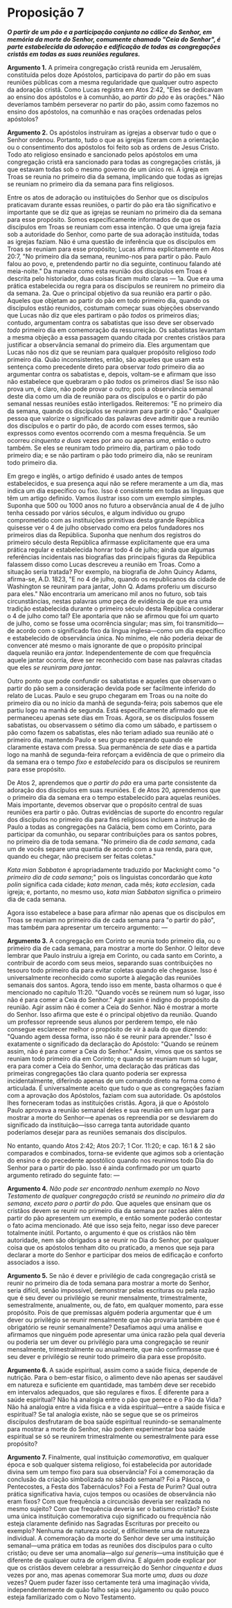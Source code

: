 # Proposição 7

***O partir de um pão e a participação conjunta no cálice do Senhor, em memória da morte do Senhor, comumente chamado "Ceia do Senhor", é parte estabelecida da adoração e edificação de todas as congregações cristãs em todas as suas reuniões regulares.***

**Argumento 1.** A primeira congregação cristã reunida em Jerusalém, constituída pelos doze Apóstolos, participava do partir do pão em suas reuniões públicas com a mesma regularidade que qualquer outro aspecto da adoração cristã. Como Lucas registra em Atos 2:42, "Eles se dedicavam ao ensino dos apóstolos e à comunhão, ao *partir do pão* e às orações." Não deveríamos também perseverar no partir do pão, assim como fazemos no ensino dos apóstolos, na comunhão e nas orações ordenadas pelos apóstolos?

**Argumento 2.** Os apóstolos instruíram as igrejas a observar tudo o que o Senhor ordenou. Portanto, tudo o que as igrejas fizeram com a orientação ou o consentimento dos apóstolos foi feito sob as ordens de Jesus Cristo. Todo ato religioso ensinado e sancionado pelos apóstolos em uma congregação cristã era sancionado para todas as congregações cristãs, já que estavam todas sob o mesmo governo de um único rei. A igreja em Troas se reunia no primeiro dia da semana, implicando que todas as igrejas se reuniam no primeiro dia da semana para fins religiosos.

Entre os atos de adoração ou instituições do Senhor que os discípulos praticavam durante essas reuniões, o partir do pão era tão significativo e importante que se diz que as igrejas se reuniam no primeiro dia da semana para esse propósito. Somos especificamente informados de que os discípulos em Troas se reuniam com essa intenção. O que uma igreja fazia sob a autoridade do Senhor, como parte de sua adoração instituída, todas as igrejas faziam. Não é uma questão de inferência que os discípulos em Troas se reuniam para esse propósito; Lucas afirma explicitamente em Atos 20:7, "No primeiro dia da semana, reunimo-nos para partir o pão. Paulo falou ao povo, e, pretendendo partir no dia seguinte, continuou falando até meia-noite." Da maneira como esta reunião dos discípulos em Troas é descrita pelo historiador, duas coisas ficam muito claras — 1a. Que era uma prática estabelecida ou regra para os discípulos se reunirem no primeiro dia da semana. 2a. Que o principal objetivo da sua reunião era partir o pão. Aqueles que objetam ao partir do pão em todo primeiro dia, quando os discípulos estão reunidos, costumam começar suas objeções observando que Lucas não diz que eles partiram o pão *todos* os primeiros dias; contudo, argumentam contra os sabatistas que isso deve ser observado *todo* primeiro dia em comemoração da ressurreição. Os sabatistas levantam a mesma objeção a essa passagem quando citada por crentes cristãos para justificar a observância semanal do primeiro dia. Eles argumentam que Lucas não nos diz que se reuniam para qualquer propósito religioso *todo* primeiro dia. Quão inconsistentes, então, são aqueles que usam esta sentença como precedente direto para observar *todo* primeiro dia ao argumentar contra os sabatistas e, depois, voltam-se e afirmam que isso não estabelece que quebraram o pão *todos* os primeiros dias! Se isso não prova um, é claro, não pode provar o outro; pois a observância semanal deste dia como um dia de reunião para os discípulos e o partir do pão semanal nessas reuniões estão interligados. Reiteremos: "E no primeiro dia da semana, quando os discípulos se reuniram para partir o pão." Qualquer pessoa que valorize o significado das palavras deve admitir que a reunião dos discípulos e o partir do pão, de acordo com esses termos, são expressos como eventos ocorrendo com a mesma frequência. Se um ocorreu *cinquenta e duas* vezes por ano ou apenas *uma*, então o outro também. Se eles se reuniram todo primeiro dia, partiram o pão todo primeiro dia; e se não partiram o pão todo primeiro dia, não se reuniram todo primeiro dia.

Em grego e inglês, o artigo definido é usado antes de tempos estabelecidos, e sua presença aqui não se refere meramente a um dia, mas indica um dia específico ou fixo. Isso é consistente em todas as línguas que têm um artigo definido. Vamos ilustrar isso com um exemplo simples. Suponha que 500 ou 1000 anos no futuro a observância anual de 4 de julho tenha cessado por vários séculos, e algum indivíduo ou grupo comprometido com as instituições primitivas desta grande República quisesse ver o 4 de julho observado como era pelos fundadores nos primeiros dias da República. Suponha que nenhum dos registros do primeiro século desta República afirmasse explicitamente que era uma prática regular e estabelecida honrar todo 4 de julho; ainda que algumas referências incidentais nas biografias das principais figuras da República falassem disso como Lucas descreveu a reunião em Troas. Como a situação seria tratada? Por exemplo, na biografia de John Quincy Adams, afirma-se, A.D. 1823, "E no 4 de julho, quando os republicanos da cidade de Washington se reuniram para jantar, John Q. Adams proferiu um discurso para eles." Não encontraria um americano mil anos no futuro, sob tais circunstâncias, nestas palavras *uma* peça de evidência de que era uma tradição estabelecida durante o primeiro século desta República considerar o 4 de julho como tal? Ele apontaria que não se afirmou que foi *um* quarto de julho, como se fosse uma ocorrência singular; mas sim, foi transmitido—de acordo com o significado fixo da língua inglesa—como um dia específico e estabelecido de observância única. No mínimo, ele não poderia deixar de convencer até mesmo o mais ignorante de que o propósito principal daquela reunião era *jantar.* Independentemente de com que frequência aquele jantar ocorria, deve ser reconhecido com base nas palavras citadas que eles *se reuniram para jantar.*

Outro ponto que pode confundir os sabatistas e aqueles que observam o partir do pão sem a consideração devida pode ser facilmente inferido do relato de Lucas. Paulo e seu grupo chegaram em Troas ou na noite do primeiro dia ou no início da manhã de segunda-feira; pois sabemos que ele partiu logo na manhã de segunda. Está especificamente afirmado que ele permaneceu apenas sete dias em Troas. Agora, se os discípulos fossem sabatistas, ou observassem o sétimo dia como um sábado, e partissem o pão como fazem os sabatistas, eles não teriam adiado sua reunião até o primeiro dia, mantendo Paulo e seu grupo esperando quando ele claramente estava com pressa. Sua permanência de *sete* dias e a partida logo na manhã de segunda-feira reforçam a evidência de que o primeiro dia da semana era o tempo *fixo* e *estabelecido* para os discípulos se reunirem para esse propósito.

De Atos 2, aprendemos que *o partir do pão* era uma parte consistente da adoração dos discípulos em suas reuniões. E de Atos 20, aprendemos que o primeiro dia da semana era o tempo estabelecido para aquelas reuniões. Mais importante, devemos observar que o propósito central de suas reuniões era partir o pão. Outras evidências de suporte do encontro regular dos discípulos no primeiro dia para fins religiosos incluem a instrução de Paulo a todas as congregações na Galácia, bem como em Corinto, para participar da comunhão, ou separar contribuições para os santos pobres, no primeiro dia de toda semana. "No primeiro dia de *cada semana*, cada um de vocês separe uma quantia de acordo com a sua renda, para que, quando eu chegar, não precisem ser feitas coletas."

*Kata mian Sabbaton* é apropriadamente traduzido por Macknight como "*o primeiro dia de cada semana*;" pois os linguistas concordarão que *kata polin* significa cada cidade; *kata menan*, cada mês; *kata ecclesian*, cada igreja; e, portanto, no mesmo uso, *kata mian Sabbaton* significa o primeiro dia de cada semana.

Agora isso estabelece a base para afirmar não apenas que os discípulos em Troas se reuniam no primeiro dia de cada semana para "o partir do pão", mas também para apresentar um terceiro argumento: —

**Argumento 3.** A congregação em Corinto se reunia todo primeiro dia, ou o primeiro dia de cada semana, para mostrar a morte do Senhor. O leitor deve lembrar que Paulo instruiu a igreja em Corinto, ou cada santo em Corinto, a contribuir de acordo com seus meios, separando suas contribuições no tesouro todo primeiro dia para evitar coletas quando ele chegasse. Isso é universalmente reconhecido como suporte à alegação das reuniões semanais dos santos. Agora, tendo isso em mente, basta olharmos o que é mencionado no capítulo 11:20. "Quando vocês se reúnem num só lugar, isso não é para comer a Ceia do Senhor." Agir assim é indigno do propósito da reunião. Agir assim não é comer a Ceia do Senhor. Não é mostrar a morte do Senhor. Isso afirma que este é o principal objetivo da reunião. Quando um professor repreende seus alunos por perderem tempo, ele não consegue esclarecer melhor o propósito de vir à aula do que dizendo: "Quando agem dessa forma, isso não é se reunir para aprender." Isso é exatamente o significado da declaração do Apóstolo: "Quando se reúnem assim, não é para comer a Ceia do Senhor." Assim, vimos que os santos se reuniam todo primeiro dia em Corinto; e quando se reuniam num só lugar, era para comer a Ceia do Senhor, uma declaração das práticas das primeiras congregações tão clara quanto poderia ser expressa incidentalmente, diferindo apenas de um comando direto na forma como é articulada. É universalmente aceito que tudo o que as congregações faziam com a aprovação dos Apóstolos, faziam com sua autoridade. Os apóstolos lhes forneceram todas as instituições cristãs. Agora, já que o Apóstolo Paulo aprovava a reunião semanal deles e sua reunião em um lugar para mostrar a morte do Senhor—e apenas os repreendia por se desviarem do significado da instituição—isso carrega tanta autoridade quanto poderíamos desejar para as reuniões semanais dos discípulos.

No entanto, quando Atos 2:42; Atos 20:7; 1 Cor. 11:20; e cap. 16:1 & 2 são comparados e combinados, torna-se evidente que agimos sob a orientação do ensino e do precedente apostólico quando nos reunimos todo Dia do Senhor para o partir do pão. Isso é ainda confirmado por um quarto argumento retirado do seguinte fato: —

**Argumento 4.** *Não pode ser encontrado nenhum exemplo no Novo Testamento de qualquer congregação cristã se reunindo no primeiro dia da semana, exceto para o partir do pão.* Que aqueles que ensinam que os cristãos devem se reunir no primeiro dia da semana por razões além do partir do pão apresentem um exemplo, e então somente poderão contestar o fato acima mencionado. Até que isso seja feito, negar isso deve parecer totalmente inútil. Portanto, o argumento é que os cristãos não têm autoridade, nem são obrigados a se reunir no Dia do Senhor, por qualquer coisa que os apóstolos tenham dito ou praticado, a menos que seja para declarar a morte do Senhor e participar dos meios de edificação e conforto associados a isso.

**Argumento 5.** Se não é dever e privilégio de cada congregação cristã se reunir no primeiro dia de toda semana para mostrar a morte do Senhor, seria difícil, senão impossível, demonstrar pelas escrituras ou pela razão que é seu dever ou privilégio se reunir mensalmente, trimestralmente, semestralmente, anualmente, ou, de fato, em qualquer momento, para esse propósito. Pois de que premissas alguém poderia argumentar que é um dever ou privilégio se reunir mensalmente que não provaria também que é obrigatório se reunir semanalmente? Desafiamos aqui uma análise e afirmamos que ninguém pode apresentar uma única razão pela qual deveria ou poderia ser um dever ou privilégio para uma congregação se reunir mensalmente, trimestralmente ou anualmente, que não confirmasse que é seu dever e privilégio se reunir todo primeiro dia para esse propósito.

**Argumento 6.** A saúde espiritual, assim como a saúde física, depende de nutrição. Para o bem-estar físico, o alimento deve não apenas ser saudável em natureza e suficiente em quantidade, mas também deve ser recebido em intervalos adequados, que são regulares e fixos. É diferente para a saúde espiritual? Não há analogia entre o pão que perece e o Pão da Vida? Não há analogia entre a vida física e a vida espiritual—entre a saúde física e espiritual? Se tal analogia existe, não se segue que se os primeiros discípulos desfrutaram de boa saúde espiritual reunindo-se semanalmente para mostrar a morte do Senhor, não podem experimentar boa saúde espiritual se só se reunirem trimestralmente ou semestralmente para esse propósito?

**Argumento 7.** Finalmente, qual instituição *comemorativa*, em qualquer época e sob qualquer sistema religioso, foi estabelecida por autoridade divina sem um tempo fixo para sua observância? Foi a comemoração da conclusão da criação simbolizada no sábado semanal? Foi a Páscoa, o Pentecostes, a Festa dos Tabernáculos? Foi a Festa de Purim? Qual outra prática significativa havia, cujos tempos ou ocasiões de observância não eram fixos? Com que frequência a circuncisão deveria ser realizada no mesmo sujeito? Com que frequência deveria ser o batismo cristão? Existe uma única instituição comemorativa cujo significado ou frequência não esteja claramente definido nas Sagradas Escrituras por preceito ou exemplo? Nenhuma de natureza *social*, e dificilmente uma de natureza individual. A comemoração da morte do Senhor deve ser uma instituição semanal—uma prática em todas as reuniões dos discípulos para o culto cristão; ou deve ser uma anomalia—algo *sui generis*—uma instituição que é diferente de qualquer outra de origem divina. E alguém pode explicar por que os cristãos devem celebrar a ressurreição do Senhor *cinquenta e duas* vezes por ano, mas apenas comemorar Sua morte *uma, duas* ou *doze* vezes? Quem puder fazer isso certamente terá uma imaginação vívida, independentemente de quão falho seja seu julgamento ou quão pouco esteja familiarizado com o Novo Testamento.